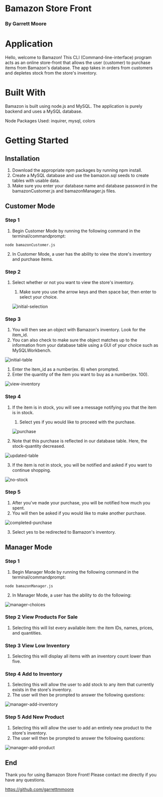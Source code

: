 # Bamazon Store Front
### By Garrett Moore

# Application
Hello, welcome to Bamazon! This CLI (Command-line-interface) program acts as an online store-front that allows the user (customer) to purchase items from Bamazon's database. The app takes in orders from customers and depletes stock from the store's inventory.

# Built With
Bamazon is built using node.js and MySQL. The application is purely backend and uses a MySQL database.

Node Packages Used: inquirer, mysql, colors

# Getting Started

## Installation
1. Download the appropriate npm packages by running npm install.
2. Create a MySQL database and use the bamazon.sql seeds to create tables with usable data.
2. Make sure you enter your database name and database password in the bamazonCustomer.js and bamazonManager.js files.

## Customer Mode

### Step 1
1. Begin Customer Mode by running the following command in the terminal/commandprompt:

```
node bamazonCustomer.js
```

2. In Customer Mode, a user has the ability to view the store's inventory and purchase items.

### Step 2
1. Select whether or not you want to view the store's inventory.
    1. Make sure you use the arrow keys and then space bar, then enter to select your choice.

    ![initial-selection](/images/initial-selection.png)

### Step 3
1. You will then see an object with Bamazon's inventory. Look for the item_id.
2. You can also check to make sure the object matches up to the information from your database table using a GUI of your choice such as MySQLWorkbench.

![initial-table](/images/initial-table.png)

1. Enter the item_id as a number(ex. 6) when prompted.
2. Enter the quantity of the item you want to buy as a number(ex. 100).

![view-inventory](/images/view-inventory.png)

### Step 4
1. If the item is in stock, you will see a message notifying you that the item is in stock.
    1. Select yes if you would like to proceed with the purchase.

    ![purchase](/images/purchase.png)

2. Note that this purchase is reflected in our database table. Here, the stock-quantity decreased.

![updated-table](/images/updated-table.png)

3. If the item is not in stock, you will be notified and asked if you want to continue shopping.

![no-stock](/images/no-stock.png)

### Step 5
1. After you've made your purchase, you will be notified how much you spent.
2. You will then be asked if you would like to make another purchase.

![completed-purchase](/images/completed-purchase.png)

3. Select yes to be redirected to Bamazon's inventory.

## Manager Mode

### Step 1
1. Begin Manager Mode by running the following command in the terminal/commandprompt:

```
node bamazonManager.js
```

2. In Manager Mode, a user has the ability to do the following:

![manager-choices](/images/manager-choices.png)

### Step 2 View Products For Sale
1. Selecting this will list every available item: the item IDs, names, prices, and quantities.

### Step 3 View Low Inventory
1. Selecting this will display all items with an inventory count lower than five.

### Step 4 Add to Inventory
1. Selecting this will allow the user to add stock to any item that currently exists in the store's inventory.
2. The user will then be prompted to answer the following questions:

![manager-add-inventory](/images/manager-add-inventory.png)

### Step 5 Add New Product
1. Selecting this will allow the user to add an entirely new product to the store's inventory.
2. The user will then be prompted to answer the following questions:

![manager-add-product](/images/manager-add-product.png)

## End
Thank you for using Bamazon Store Front! Please contact me directly if you have any questions.

https://github.com/garrettmmoore
